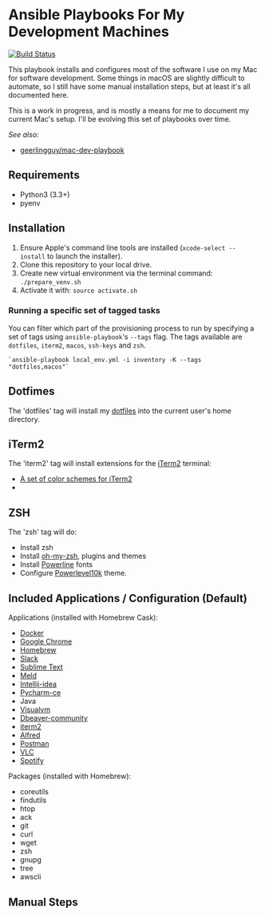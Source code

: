 # Ansible Playbooks For My Development Machines 

[![Build Status](https://travis-ci.org/maximkir/ansible-playbooks.svg?branch=master)](https://travis-ci.org/maximkir/ansible-playbooks)

This playbook installs and configures most of the software I use on my Mac for software development. Some things in macOS are slightly difficult to automate, so I still have some manual installation steps, but at least it's all documented here.

This is a work in progress, and is mostly a means for me to document my current Mac's setup. I'll be evolving this set of playbooks over time.

*See also*:
  - [geerlingguy/mac-dev-playbook](https://github.com/geerlingguy/mac-dev-playbook)

## Requirements
* Python3 (3.3+)
* pyenv

## Installation

1. Ensure Apple's command line tools are installed (`xcode-select --install` to launch the installer).
2. Clone this repository to your local drive.
3. Create new virtual environment via the terminal command: `./prepare_venv.sh`
4. Activate it with: `source activate.sh`

### Running a specific set of tagged tasks

You can filter which part of the provisioning process to run by specifying a set of tags using `ansible-playbook`'s `--tags` flag. The tags available are `dotfiles`, `iterm2`, `macos`, `ssh-keys` and `zsh`.

    `ansible-playbook local_env.yml -i inventory -K --tags "dotfiles,macos"`

## Dotfimes

The 'dotfiles' tag will install my [dotfiles](https://github.com/maximkir/dotfiles) into the current user's home directory. 


## iTerm2

The 'iterm2' tag will install extensions for the [iTerm2](https://www.iterm2.com/) terminal:
* [A set of color schemes for iTerm2](https://github.com/mbadolato/iTerm2-Color-Schemes)
* 

## ZSH

The 'zsh' tag will do:
* Install zsh
* Install [oh-my-zsh](https://ohmyz.sh/), plugins and themes
* Install [Powerline](https://github.com/powerline/fonts) fonts
* Configure [Powerlevel10k](https://github.com/romkatv/powerlevel10k) theme.



## Included Applications / Configuration (Default)

Applications (installed with Homebrew Cask):

  - [Docker](https://www.docker.com/)
  - [Google Chrome](https://www.google.com/chrome/)
  - [Homebrew](http://brew.sh/)
  - [Slack](https://slack.com/)
  - [Sublime Text](https://www.sublimetext.com/)
  - [Meld](http://meldmerge.org/)
  - [Intellij-idea](https://www.jetbrains.com/idea/)
  - [Pycharm-ce](https://www.jetbrains.com/pycharm/)
  - Java
  - [Visualvm](https://visualvm.github.io/)
  - [Dbeaver-community](https://dbeaver.io/)
  - [iterm2](https://www.iterm2.com/)
  - [Alfred](https://www.alfredapp.com/)
  - [Postman](https://www.getpostman.com/)
  - [VLC](https://www.videolan.org/vlc/index.html)
  - [Spotify](https://www.spotify.com/)

Packages (installed with Homebrew):

  - coreutils
  - findutils
  - htop
  - ack
  - git
  - curl
  - wget
  - zsh
  - gnupg
  - tree
  - awscli

## Manual Steps

